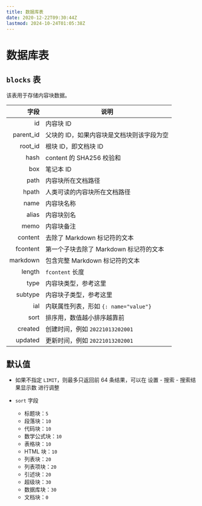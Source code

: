 ```yaml
---
title: 数据库表
date: 2020-12-22T09:30:44Z
lastmod: 2024-10-24T01:05:38Z
---
```


# 数据库表

## `blocks` 表

该表用于存储内容块数据。

|字段|说明|
| ----------: | -------------------------------------------|
|id|内容块 ID|
|parent_id|父块的 ID，如果内容块是文档块则该字段为空|
|root_id|根块 ID，即文档块 ID|
|hash|content 的 SHA256 校验和|
|box|笔记本 ID|
|path|内容块所在文档路径|
|hpath|人类可读的内容块所在文档路径|
|name|内容块名称|
|alias|内容块别名|
|memo|内容块备注|
|content|去除了 Markdown 标记符的文本|
|fcontent|第一个子块去除了 Markdown 标记符的文本|
|markdown|包含完整 Markdown 标记符的文本|
|length|​`fcontent`​ 长度|
|type|内容块类型，参考这里|
|subtype|内容块子类型，参考这里|
|ial|内联属性列表，形如 `{: name="value"}`​|
|sort|排序用，数值越小排序越靠前|
|created|创建时间，例如 `20221013202001`​|
|updated|更新时间，例如 `20221013202001`​|

## 默认值

* 如果不指定 `LIMIT`，则最多只返回前 64 条结果，可以在 <kbd>设置</kbd> - <kbd>搜索</kbd> - <kbd>搜索结果显示数</kbd> 进行调整
* ​`sort`​ 字段

  * 标题块：`5`​
  * 段落块：`10`​
  * 代码块：`10`​
  * 数学公式块：`10`​
  * 表格块：`10`​
  * HTML 块：`10`​
  * 列表块：`20`​
  * 列表项块：`20`​
  * 引述块：`20`​
  * 超级块：`30`​
  * 数据库块：`30`​
  * 文档块：`0`​
